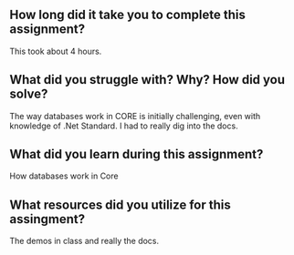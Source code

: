 ﻿<h2>How long did it take you to complete this assignment?</h2>
<p> This took about 4 hours.</p>
<h2>What did you struggle with? Why? How did you solve?</h2>
<p>	The way databases work in CORE is initially challenging, even with knowledge of .Net Standard.  I had to really dig into the docs.</p>
<h2>What did you learn during this assignment?</h2>
<p>How databases work in Core</p>
<h2>What resources did you utilize for this assingment?</h2>
<p>	The demos in class and really the docs.</p>